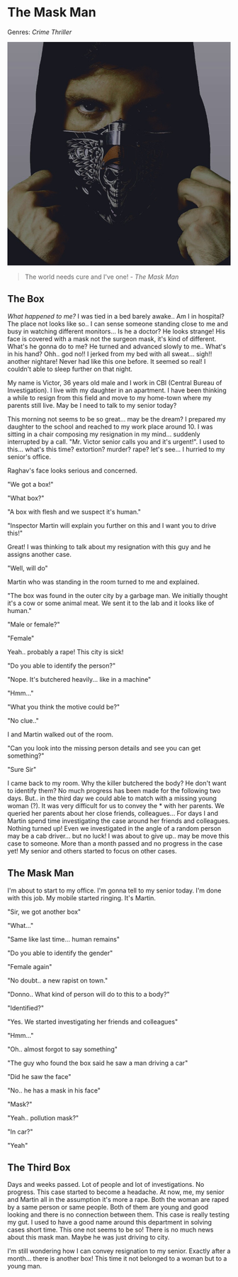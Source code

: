 # The Mask Man

Genres: *Crime Thriller*

![Story For Next Movie](https://github.com/VJAI/Story_For_Next_Movie/blob/master/The_Mask_Man.jpg)

> The world needs cure and I've one! - *The Mask Man*

## The Box

*What happened to me?* I was tied in a bed barely awake.. Am I in hospital? The place not looks like so.. I can sense someone standing close to me and busy in watching different monitors... Is he a doctor? He looks strange! His face is covered with a mask not the surgeon mask, it's kind of different. What's he gonna do to me? He turned and advanced slowly to me.. What's in his hand? Ohh.. god no!! I jerked from my bed with all sweat... sigh!! another nightare! Never had like this one before. It seemed so real! I couldn't able to sleep further on that night.

My name is Victor, 36 years old male and I work in CBI (Central Bureau of Investigation). I live with my daughter in an apartment. I have been thinking a while to resign from this field and move to my home-town where my parents still live. May be I need to talk to my senior today?

This morning not seems to be so great... may be the dream? I prepared my daughter to the school and reached to my work place around 10. I was sitting in a chair composing my resignation in my mind... suddenly interrupted by a call. "Mr. Victor senior calls you and it's urgent!". I used to this... what's this time? extortion? murder? rape? let's see... I hurried to my senior's office.

Raghav's face looks serious and concerned. 

"We got a box!" 

"What box?" 

"A box with flesh and we suspect it's human."

"Inspector Martin will explain you further on this and I want you to drive this!"

Great! I was thinking to talk about my resignation with this guy and he assigns another case.

"Well, will do"

Martin who was standing in the room turned to me and explained. 

"The box was found in the outer city by a garbage man. We initially thought it's a cow or some animal meat. We sent it to the lab and it looks like of human."

"Male or female?"

"Female"

Yeah.. probably a rape! This city is sick!

"Do you able to identify the person?"

"Nope. It's butchered heavily... like in a machine"

"Hmm..."

"What you think the motive could be?"

"No clue.."

I and Martin walked out of the room.

"Can you look into the missing person details and see you can get something?"

"Sure Sir"

I came back to my room. Why the killer butchered the body? He don't want to identify them? No much progress has been made for the following two days. But.. in the third day we could able to match with a missing young woman (?). It was very difficult for us to convey the * with her parents. We queried her parents about her close friends, colleagues... For days I and Martin spend time investigating the case around her friends and colleagues. Nothing turned up! Even we investigated in the angle of a random person may be a cab driver... but no luck! I was about to give up.. may be move this case to someone. More than a month passed and no progress in the case yet! My senior and others started to focus on other cases. 


## The Mask Man


I'm about to start to my office. I'm gonna tell to my senior today. I'm done with this job. My mobile started ringing. It's Martin.

"Sir, we got another box"

"What..."

"Same like last time... human remains"

"Do you able to identify the gender"

"Female again"

"No doubt.. a new rapist on town."

"Donno.. What kind of person will do to this to a body?"

"Identified?"

"Yes. We started investigating her friends and colleagues"

"Hmm..."

"Oh.. almost forgot to say something"

"The guy who found the box said he saw a man driving a car"

"Did he saw the face"

"No.. he has a mask in his face"

"Mask?"

"Yeah.. pollution mask?"

"In car?"

"Yeah"


## The Third Box


Days and weeks passed. Lot of people and lot of investigations. No progress. This case started to become a headache. At now, me, my senior and Martin all in the assumption it's more a rape. Both the woman are raped by a same person or same people. Both of them are young and good looking and there is no connection between them. This case is really testing my gut. I used to have a good name around this department in solving cases short time. This one not seems to be so! There is no much news about this mask man. Maybe he was just driving to city.

I'm still wondering how I can convey resignation to my senior. Exactly after a month... there is another box! This time it not belonged to a woman but to a young man. 
